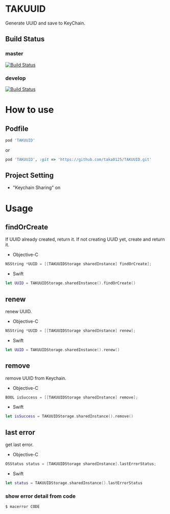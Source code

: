 # TAKUUID

Generate UUID and save to KeyChain.

## Build Status

### master
[![Build Status](https://travis-ci.org/taka0125/TAKUUID.svg?branch=master)](https://travis-ci.org/taka0125/TAKUUID)

### develop
[![Build Status](https://travis-ci.org/taka0125/TAKUUID.svg?branch=develop)](https://travis-ci.org/taka0125/TAKUUID)

# How to use

## Podfile

```ruby
pod 'TAKUUID'
```

or

```ruby
pod 'TAKUUID', :git => 'https://github.com/taka0125/TAKUUID.git'
```

## Project Setting

- "Keychain Sharing" on

# Usage

## findOrCreate

If UUID already created, return it.
If not creating UUID yet, create and return it.

- Objective-C

```objectivec
NSString *UUID = [[TAKUUIDStorage sharedInstance] findOrCreate];
```

- Swift

```swift
let UUID = TAKUUIDStorage.sharedInstance().findOrCreate()
```

## renew

renew UUID.

- Objective-C

```objectivec
NSString *UUID = [[TAKUUIDStorage sharedInstance] renew];
```

- Swift

```swift
let UUID = TAKUUIDStorage.sharedInstance().renew()
```

## remove

remove UUID from Keychain.

- Objective-C

```objectivec
BOOL isSuccess = [[TAKUUIDStorage sharedInstance] remove];
```

- Swift

```swift
let isSuccess = TAKUUIDStorage.sharedInstance().remove()
```

## last error

get last error.

- Objective-C

```objectivec
OSStatus status = [TAKUUIDStorage sharedInstance].lastErrorStatus;
```

- Swift

```swift
let status = TAKUUIDStorage.sharedInstance().lastErrorStatus
```

### show error detail from code

```console
$ macerror CODE
```
